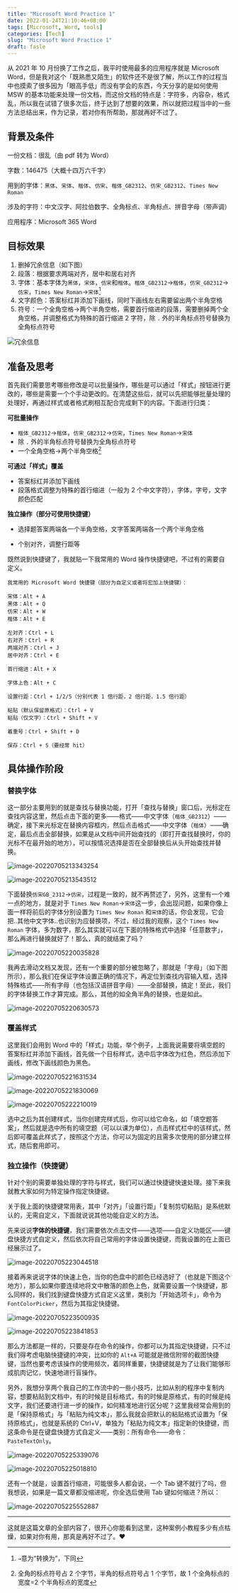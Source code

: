 ```yaml
---
title: "Microsoft Word Practice 1"
date: 2022-01-24T21:10:46+08:00
tags: [Microsoft, Word, tools]
categories: [Tech]
slug: "Microsoft Word Practice 1"
draft: fasle
---
```


从 2021 年 10 月份换了工作之后，我平时使用最多的应用程序就是 Microsoft Word，但是我对这个「既熟悉又陌生」的软件还不是很了解，所以工作的过程当中也摸索了很多因为「眼高手低」而没有学会的东西，今天分享的是如何使用 MSW 的基本功能来处理一份文档，而这份文档的特点是：字符多，内容杂，格式乱，所以我在试错了很多次后，终于达到了想要的效果，所以就把过程当中的一些方法总结出来，作为记录，若对你有所帮助，那就再好不过了。

## 背景及条件

一份文档：很乱（由 pdf 转为 Word）

字数：146475（大概十四万六千字）

用到的字体：`黑体`、`宋体`、`楷体`、`仿宋`、`楷体_GB2312`、`仿宋_GB2312`、`Times New Roman`

涉及的字符：中文汉字、阿拉伯数字、全角标点、半角标点、拼音字母（带声调）

应用程序：Microsoft 365 Word

## 目标效果

1. 删掉冗余信息（如下图）
2. 段落：根据要求两端对齐，居中和居右对齐
3. 字体：基本字体为`黑体`，`宋体`，`仿宋`和`楷体`。`楷体_GB2312`→`楷体`，`仿宋_GB2312`→`仿宋`，`Times New Roman`→`宋体`[^1]
4. 文字颜色：答案标红并添加下画线，同时下画线左右需要留出两个半角空格
5. 符号：一个全角空格→两个半角空格，需要首行缩进的段落，需要删掉两个全角空格，并调整格式为特殊的首行缩进 2 字符，除 `.` 外的半角标点符号替换为全角标点符号

![](https://dawnblog-1300625500.cos.ap-guangzhou.myqcloud.com/images/202201242229523.png "冗余信息")

## 准备及思考

首先我们需要思考哪些修改是可以批量操作，哪些是可以通过「样式」按钮进行更改的，哪些是需要一个个手动更改的。在清楚这些后，就可以先把能够批量处理的处理好，再通过样式或者格式刷相互配合完成剩下的内容。下面进行归类：

**可批量操作**

- `楷体_GB2312`→`楷体`，`仿宋_GB2312`→`仿宋`，`Times New Roman`→`宋体`
- 除 `.` 外的半角标点符号替换为全角标点符号
- 一个全角空格→两个半角空格[^2]

**可通过「样式」覆盖**

- 答案标红并添加下画线
- 段落格式调整为特殊的首行缩进（一般为 2 个中文字符），字体，字号，文字颜色匹配

**独立操作（部分可使用快捷键）**

- 选择题答案两端各一个半角空格，文字答案两端各一个两个半角空格

- 个别对齐，调整行距等

既然说到快捷键了，我就贴一下我常用的 Word 操作快捷键吧，不过有的需要自定义。

```
我常用的 Microsoft Word 快捷键（部分为自定义或者将宏加上快捷键）： 
 
宋体：Alt + A 
黑体：Alt + Q 
仿宋：Alt + W 
楷体：Alt + E 
 
左对齐：Ctrl + L 
右对齐：Ctrl + R 
两端对齐：Ctrl + J 
居中对齐：Ctrl + E 
 
首行缩进：Alt + X 
 
字体上色：Alt + C 
 
设置行距：Ctrl + 1/2/5（分别代表 1 倍行距，2 倍行距，1.5 倍行距） 
 
粘贴（默认保留原格式）：Ctrl + V 
粘贴（仅文字）：Ctrl + Shift + V 
 
着重号：Ctrl + Shift + D 
 
保存：Ctrl + S（要经常 hit）
```

## 具体操作阶段

### 替换字体

这一部分主要用到的就是查找与替换功能，打开「查找与替换」窗口后，光标定在查找内容这里，然后点击下面的更多——格式——中文字体（`楷体_GB2312`）——确定，接下来光标定在替换内容框内，然后点击格式——中文字体（`楷体`）——确定，最后点击全部替换，如果是从文档中间开始查找的（即打开查找替换时，你的光标不在最开始的地方），可以按情况选择是否在全部替换后从头开始查找并替换。

![image-20220705213343254](https://dawnblog-1300625500.cos.ap-guangzhou.myqcloud.com/imagesimage-20220705213343254.png)

![image-20220705213543512](https://dawnblog-1300625500.cos.ap-guangzhou.myqcloud.com/imagesimage-20220705213543512.png)

下面替换`仿宋GB_2312`→`仿宋`，过程是一致的，就不再赘述了，另外，这里有一个难一点的地方，就是对于 `Times New Roman`→`宋体`这一步，会出现问题，如果你像上面一样将前后的字体分别设置为 `Times New Roman` 和`宋体`的话，你会发现，它会把..其他中文字体..也识别为应替换项，不过，经过我的观察，这个 `Times New Roman` 字体，多为数字，那么其实就可以在下面的特殊格式中选择「任意数字」，那么再进行替换就好了！那么，真的就结束了吗？

![image-20220705220035828](https://dawnblog-1300625500.cos.ap-guangzhou.myqcloud.com/imagesimage-20220705220035828.png)

我再去滑动文档又发现，还有一个重要的部分被忽略了，那就是「字母」（如下图所示），那么我们在保证字体设置正确的情况下，再定位到查找内容输入框，选择特殊格式——所有字母（也包括汉语拼音字母）——全部替换，搞定！至此，我们的字体替换工作才算完成。那么，其他的如全角半角的替换，也是如此。

![image-20220705220630573](https://dawnblog-1300625500.cos.ap-guangzhou.myqcloud.com/imagesimage-20220705220630573.png)

### 覆盖样式

这里我们会用到 Word 中的「样式」功能，举个例子，上面我说需要将填空题的答案标红并添加下画线，首先做一个目标样式，选中后字体改为红色，然后添加下画线，修改下画线颜色为黑色。

![image-20220705221631534](https://dawnblog-1300625500.cos.ap-guangzhou.myqcloud.com/imagesimage-20220705221631534.png)

![image-20220705221830069](https://dawnblog-1300625500.cos.ap-guangzhou.myqcloud.com/imagesimage-20220705221830069.png)

![image-20220705222210019](https://dawnblog-1300625500.cos.ap-guangzhou.myqcloud.com/imagesimage-20220705222210019.png)

选中之后为其创建样式，当你创建完样式后，你可以给它命名，如「填空题答案」，然后就是选中所有的填空题（可以以课为单位），点击样式栏中的该样式，然后即可覆盖此样式了，按照这个方法，你可以为固定的且需多次使用的部分建立样式，随后套用即可。

### 独立操作（快捷键）

针对个别的需要单独处理的字符与样式，我们可以通过快捷键快速处理。接下来我就教大家如何为特定操作指定快捷键。

关于我上面的快捷键常用表，其中「对齐」「设置行距」「复制剪切粘贴」是系统默认的，无需自定义，下面就说说其他功能自定义的方法。

先来说说**字体的快捷键**，我们需要依次点击文件——选项——自定义功能区——键盘快捷方式自定义，然后依次将自己常用的字体设置快捷键，而我设置的在上面已经展示过了。

![image-20220705223044518](https://dawnblog-1300625500.cos.ap-guangzhou.myqcloud.com/imagesimage-20220705223044518.png)

接着再来说说字体的快速上色，当你的色盘中的颜色已经选好了（也就是下图这个地方），那么如果你要连续地将文中散落的颜色上色，就需要设置一个快捷键，那么同样的，我们找到键盘快捷方式自定义这里，类别为「开始选项卡」，命令为 `FontColorPicker`，然后为其指定快捷键。

![image-20220705223500935](https://dawnblog-1300625500.cos.ap-guangzhou.myqcloud.com/imagesimage-20220705223500935.png)

![image-20220705223841853](https://dawnblog-1300625500.cos.ap-guangzhou.myqcloud.com/imagesimage-20220705223841853.png)

那么方法都是一样的，只要是存在命令的操作，你都可以为其指定快捷键，只不过我们得考虑电脑快捷键的冲突，比如你的 `Alt+A` 可能就是微信附带的截图快捷键，当然也要考虑该操作的使用频次，着同样重要，快捷键就是为了让我们能够形成肌肉记忆，快速地进行盲操作。

另外，我想分享两个我自己的工作流中的一些小技巧，比如从别的程序中复制内容，想要粘贴到文档中，有的时候是目标格式，有的时候是原格式，有的时候是纯文字，我们还要进行进一步的操作，如何精准地进行区分呢？这里我经常会用到的是「保持原格式」与「粘贴为纯文本」，那么我就会把默认的粘贴格式设置为「保持原格式」，也就是系统的 Ctrl+V，单独为「粘贴为纯文本」指定新的快捷键，而这条命令是在键盘快捷方式自定义——类别：所有命令——命令：`PasteTextOnly`。

![image-20220705225339076](https://dawnblog-1300625500.cos.ap-guangzhou.myqcloud.com/imagesimage-20220705225339076.png)

![image-20220705225018810](https://dawnblog-1300625500.cos.ap-guangzhou.myqcloud.com/imagesimage-20220705225018810.png)

还有一个就是，设置首行缩进，可能很多人都会说，一个 Tab 键不就行了吗，但我想说，如果是一篇文章都没缩进呢，你全选后使用 Tab  键如何缩进？所以：

![image-20220705225552887](https://dawnblog-1300625500.cos.ap-guangzhou.myqcloud.com/imagesimage-20220705225552887.png)

---

这就是这篇文章的全部内容了，很开心你能看到这里，这种案例小教程多少有点枯燥，如果对你有用，那真是再好不过了。:heart:







[^1]:`→`意为“转换为”，下同
[^2]:全角的标点符号占 2 个字节，半角的标点符号占 1 个字节，故 1 个全角标点的宽度=2 个半角标点的宽度
